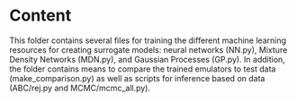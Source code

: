 # Content

This folder contains several files for training the different machine learning resources for creating surrogate models: neural networks (NN.py), Mixture Density Networks (MDN.py), and Gaussian Processes (GP.py). In addition, the folder contains means to compare the trained emulators to test data (make_comparison.py) as well as scripts for inference based on data (ABC/rej.py and MCMC/mcmc_all.py).
